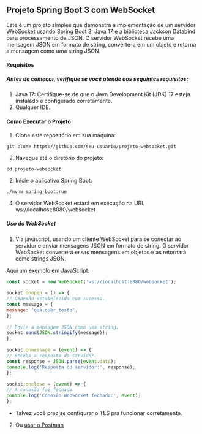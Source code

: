 ## Projeto Spring Boot 3 com WebSocket

Este é um projeto simples que demonstra a implementação de um servidor WebSocket usando Spring Boot 3, Java 17 e a  biblioteca Jackson Databind para processamento de JSON. O servidor WebSocket recebe uma mensagem JSON em formato de string, converte-a em um objeto e retorna a mensagem como uma string JSON.

#### Requisitos
##### Antes de começar, verifique se você atende aos seguintes requisitos:

1. Java 17: Certifique-se de que o Java Development Kit (JDK) 17 esteja instalado e configurado corretamente.
2. Qualquer IDE.

#### Como Executar o Projeto

1. Clone este repositório em sua máquina:
```shell  
git clone https://github.com/seu-usuario/projeto-websocket.git
```  

2. Navegue até o diretório do projeto:
```shell  
cd projeto-websocket
```  

2. Inicie o aplicativo Spring Boot:
```shell  
./mvnw spring-boot:run
```  

4. O servidor WebSocket estará em execução na URL ws://localhost:8080/websocket


##### Uso do WebSocket

1. Via javascript, usando um cliente WebSocket para se conectar ao servidor e enviar mensagens JSON em formato de string.  O servidor WebSocket converterá essas mensagens em objetos e as retornará como strings JSON.

Aqui um exemplo em JavaScript:

```javascript  
const socket = new WebSocket('ws://localhost:8080/websocket');  
  
socket.onopen = () => {  
// Conexão estabelecida com sucesso.  
const message = {  
message: 'qualquer_texto',  
};  
  
// Envie a mensagem JSON como uma string.  
socket.send(JSON.stringify(message));  
};  
  
socket.onmessage = (event) => {  
// Receba a resposta do servidor.  
const response = JSON.parse(event.data);  
console.log('Resposta do servidor:', response);  
};  
  
socket.onclose = (event) => {  
// A conexão foi fechada.  
console.log('Conexão WebSocket fechada:', event);  
};  
```  

- Talvez você precise configurar o TLS pra funcionar corretamente.


2. Ou [usar o Postman](https://learning.postman.com/docs/sending-requests/websocket/websocket/)
